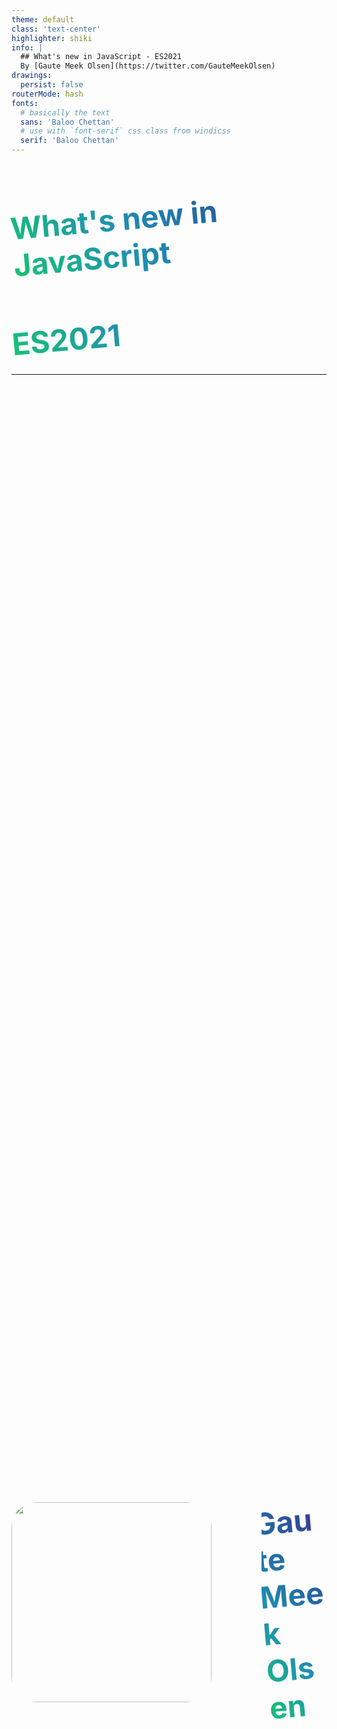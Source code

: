 ```yaml
---
theme: default
class: 'text-center'
highlighter: shiki
info: |
  ## What's new in JavaScript - ES2021
  By [Gaute Meek Olsen](https://twitter.com/GauteMeekOlsen)
drawings:
  persist: false
routerMode: hash  
fonts:
  # basically the text
  sans: 'Baloo Chettan'
  # use with `font-serif` css class from windicss
  serif: 'Baloo Chettan'
---
```


<Heart/>

# What's new in JavaScript
## ES2021



<style>
  h1,h2{
    transform: rotate(-5deg);
    background: linear-gradient(60deg,#16c570,#2091b1 37%,#2267a3 65%,#3d3393);
    color: transparent;
    background-clip: text;
    -webkit-background-clip: text;
  }

  h2{
    font-size: 3rem;
  }
</style>

---

<div class="row">
  <img src="/gaute.jpg">
  <div class="column">
    <h1>Gaute Meek Olsen</h1>
    <Capra/>
  </div>
</div>

<style>
.row{
  display: flex;
  justify-content: center;
  align-items: center;
  height: 100%;
  gap: 5rem;
}

.column{
  display: flex;
  flex-direction: column;
  justify-content: center;
}

img{
  height: 320px;
  border-radius: 40px;
}

h1{
  font-size: 3rem;
}
</style>